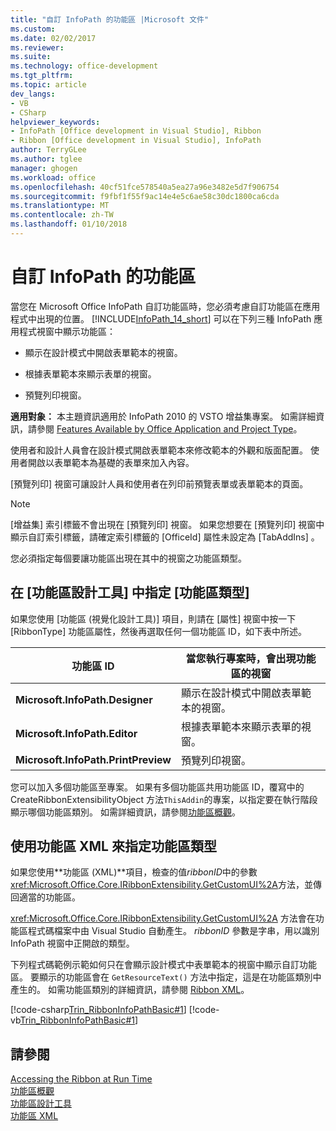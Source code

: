```yaml
---
title: "自訂 InfoPath 的功能區 |Microsoft 文件"
ms.custom: 
ms.date: 02/02/2017
ms.reviewer: 
ms.suite: 
ms.technology: office-development
ms.tgt_pltfrm: 
ms.topic: article
dev_langs:
- VB
- CSharp
helpviewer_keywords:
- InfoPath [Office development in Visual Studio], Ribbon
- Ribbon [Office development in Visual Studio], InfoPath
author: TerryGLee
ms.author: tglee
manager: ghogen
ms.workload: office
ms.openlocfilehash: 40cf51fce578540a5ea27a96e3482e5d7f906754
ms.sourcegitcommit: f9fbf1f55f9ac14e4e5c6ae58c30dc1800ca6cda
ms.translationtype: MT
ms.contentlocale: zh-TW
ms.lasthandoff: 01/10/2018
---
```

# <a name="customizing-a-ribbon-for-infopath"></a>自訂 InfoPath 的功能區
  當您在 Microsoft Office InfoPath 自訂功能區時，您必須考慮自訂功能區在應用程式中出現的位置。 [!INCLUDE[InfoPath_14_short](../vsto/includes/infopath-14-short-md.md)] 可以在下列三種 InfoPath 應用程式視窗中顯示功能區：  
  
-   顯示在設計模式中開啟表單範本的視窗。  
  
-   根據表單範本來顯示表單的視窗。  
  
-   預覽列印視窗。  
  
 **適用對象：** 本主題資訊適用於 InfoPath 2010 的 VSTO 增益集專案。 如需詳細資訊，請參閱 [Features Available by Office Application and Project Type](../vsto/features-available-by-office-application-and-project-type.md)。  
  
 使用者和設計人員會在設計模式開啟表單範本來修改範本的外觀和版面配置。 使用者開啟以表單範本為基礎的表單來加入內容。  
  
 [預覽列印] 視窗可讓設計人員和使用者在列印前預覽表單或表單範本的頁面。  
  
> [!NOTE]  
>  [增益集]  索引標籤不會出現在 [預覽列印] 視窗。 如果您想要在 [預覽列印] 視窗中顯示自訂索引標籤，請確定索引標籤的 [OfficeId]  屬性未設定為 [TabAddIns] 。  
  
 您必須指定每個要讓功能區出現在其中的視窗之功能區類型。  
  
## <a name="specifying-the-ribbon-type-in-the-ribbon-designer"></a>在 [功能區設計工具] 中指定 [功能區類型]  
 如果您使用 [功能區 (視覺化設計工具)]  項目，則請在 [屬性]  視窗中按一下 [RibbonType]  功能區屬性，然後再選取任何一個功能區 ID，如下表中所述。  
  
|功能區 ID|當您執行專案時，會出現功能區的視窗|  
|---------------|---------------------------------------------------------------------|  
|**Microsoft.InfoPath.Designer**|顯示在設計模式中開啟表單範本的視窗。|  
|**Microsoft.InfoPath.Editor**|根據表單範本來顯示表單的視窗。|  
|**Microsoft.InfoPath.PrintPreview**|預覽列印視窗。|  
  
 您可以加入多個功能區至專案。 如果有多個功能區共用功能區 ID，覆寫中的 CreateRibbonExtensibilityObject 方法`ThisAddin`的專案，以指定要在執行階段顯示哪個功能區類別。 如需詳細資訊，請參閱[功能區概觀](../vsto/ribbon-overview.md)。  
  
## <a name="specifying-the-ribbon-type-by-using-ribbon-xml"></a>使用功能區 XML 來指定功能區類型  
 如果您使用**功能區 (XML)**項目，檢查的值*ribbonID*中的參數<xref:Microsoft.Office.Core.IRibbonExtensibility.GetCustomUI%2A>方法，並傳回適當的功能區。  
  
 <xref:Microsoft.Office.Core.IRibbonExtensibility.GetCustomUI%2A> 方法會在功能區程式碼檔案中由 Visual Studio 自動產生。 *ribbonID* 參數是字串，用以識別 InfoPath 視窗中正開啟的類型。  
  
 下列程式碼範例示範如何只在會顯示設計模式中表單範本的視窗中顯示自訂功能區。 要顯示的功能區會在 `GetResourceText()` 方法中指定，這是在功能區類別中產生的。 如需功能區類別的詳細資訊，請參閱 [Ribbon XML](../vsto/ribbon-xml.md)。  
  
 [!code-csharp[Trin_RibbonInfoPathBasic#1](../vsto/codesnippet/CSharp/myinfopathproject/ribbon.cs#1)]
 [!code-vb[Trin_RibbonInfoPathBasic#1](../vsto/codesnippet/VisualBasic/myinfopathproject/ribbon.vb#1)]  
  
## <a name="see-also"></a>請參閱  
 [Accessing the Ribbon at Run Time](../vsto/accessing-the-ribbon-at-run-time.md)   
 [功能區概觀](../vsto/ribbon-overview.md)   
 [功能區設計工具](../vsto/ribbon-designer.md)   
 [功能區 XML](../vsto/ribbon-xml.md)  
  
  